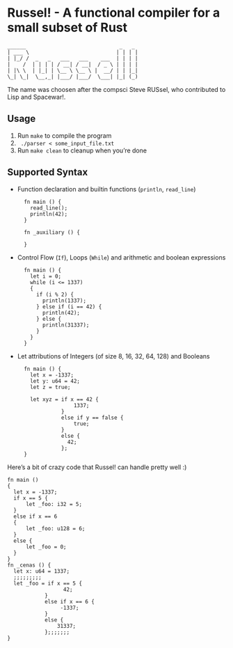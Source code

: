 # Russel! - A functional compiler for a small subset of Rust

    ______                              _   _
    | ___ \                            | | | |
    | |_/ /  _   _   ___   ___    ___  | | | |
    |    /  | | | | / __| / __|  / _ \ | | | |
    | |\ \  | |_| | \__ \ \__ \ |  __/ | | |_|
    \_| \_|  \__,_| |___/ |___/  \___| |_| (_)

The name was choosen after the compsci Steve RUSsel, who contributed to Lisp
and Spacewar!.

## Usage

1. Run `make` to compile the program
2. ` ./parser < some_input_file.txt`
3. Run `make clean` to cleanup when you’re done

## Supported Syntax

- Function declaration and builtin functions (`println`, `read_line`)

        fn main () {
          read_line();
          println(42);
        }

        fn _auxiliary () {

        }

- Control Flow (`If`), Loops (`While`) and arithmetic and boolean expressions

        fn main () {
          let i = 0;
          while (i <= 1337)
          {
            if (i % 2) {
              println(1337);
            } else if (i == 42) {
              println(42);
            } else {
              println(31337);
            }
          }
        }

- Let attributions of Integers (of size 8, 16, 32, 64, 128) and Booleans


        fn main () {
          let x = -1337;
          let y: u64 = 42;
          let z = true;

          let xyz = if x == 42 {
                        1337;
                    }
                    else if y == false {
                        true;
                    }
                    else {
                      42;
                    };
        }


Here’s a bit of crazy code that Russel! can handle pretty well
:)


    fn main ()
    {
      let x = -1337;
      if x == 5 {
          let _foo: i32 = 5;
      }
      else if x == 6
      {
          let _foo: u128 = 6;
      }
      else {
          let _foo = 0;
      }
    }
    fn _cenas () {
      let x: u64 = 1337;
      ;;;;;;;;;
      let _foo = if x == 5 {
                      42;
                }
                else if x == 6 {
                     -1337;
                }
                else {
                    31337;
                };;;;;;;
    }
